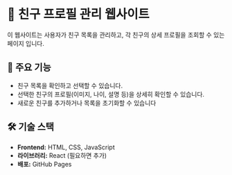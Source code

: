 # 📖 친구 프로필 관리 웹사이트

이 웹사이트는 사용자가 친구 목록을 관리하고, 각 친구의 상세 프로필을 조회할 수 있는 페이지 입니다.

## 🎯 주요 기능
- 친구 목록을 확인하고 선택할 수 있습니다.
- 선택한 친구의 프로필(이미지, 나이, 설명 등)을 상세히 확인할 수 있습니다.
- 새로운 친구를 추가하거나 목록을 초기화할 수 있습니다

## 🛠️ 기술 스택
- **Frontend:** HTML, CSS, JavaScript
- **라이브러리:** React (필요하면 추가)
- **배포:** GitHub Pages
